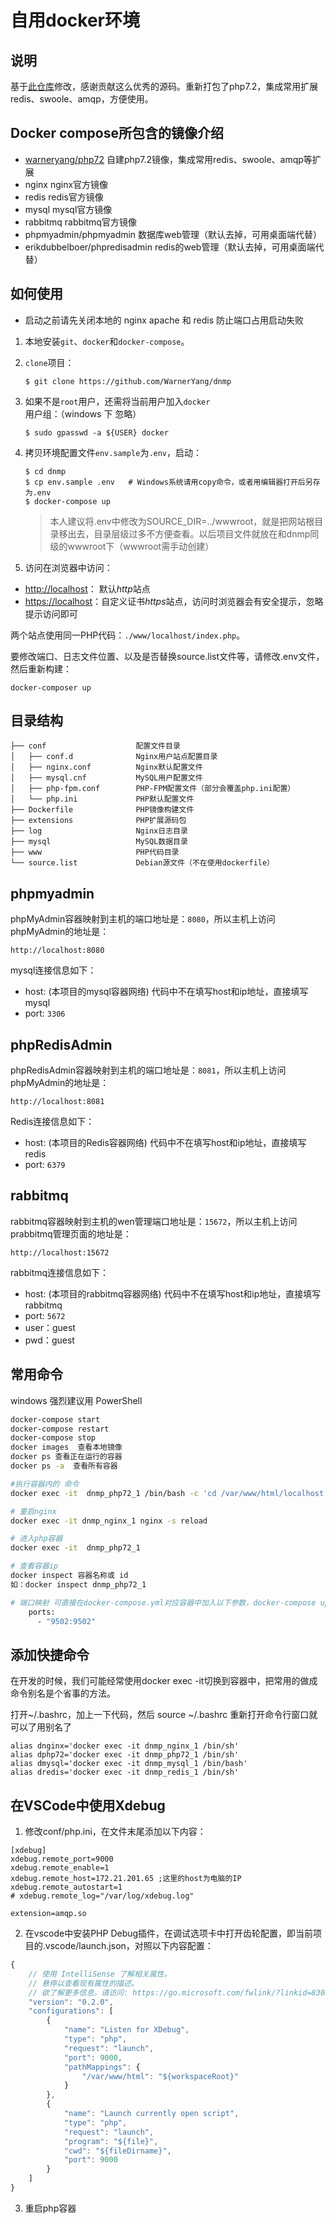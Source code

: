 # 自用docker环境
## 说明
基于[此仓库](https://github.com/yeszao/dnmp)修改，感谢贡献这么优秀的源码。重新打包了php7.2，集成常用扩展redis、swoole、amqp，方便使用。

## Docker compose所包含的镜像介绍
 - [warneryang/php72](https://hub.docker.com/r/warneryang/php72) 自建php7.2镜像，集成常用redis、swoole、amqp等扩展
 - nginx  nginx官方镜像
 - redis  redis官方镜像
 - mysql mysql官方镜像
 - rabbitmq rabbitmq官方镜像
  - phpmyadmin/phpmyadmin 数据库web管理（默认去掉，可用桌面端代替）
 - erikdubbelboer/phpredisadmin redis的web管理（默认去掉，可用桌面端代替）


## 如何使用
- 启动之前请先关闭本地的 nginx apache 和 redis 防止端口占用启动失败

1. 本地安装`git`、`docker`和`docker-compose`。
2. `clone`项目：
    ```
    $ git clone https://github.com/WarnerYang/dnmp
    ```
3. 如果不是`root`用户，还需将当前用户加入`docker`用户组：（windows 下 忽略）
    ```
    $ sudo gpasswd -a ${USER} docker
    ```
4. 拷贝环境配置文件`env.sample`为`.env`，启动：
    ```
    $ cd dnmp
    $ cp env.sample .env   # Windows系统请用copy命令，或者用编辑器打开后另存为.env
    $ docker-compose up
    ```
    >本人建议将.env中修改为SOURCE_DIR=../wwwroot，就是把网站根目录移出去，目录层级过多不方便查看。以后项目文件就放在和dnmp同级的wwwroot下（wwwroot需手动创建）

5. 访问在浏览器中访问：

 - [http://localhost](http://localhost)： 默认*http*站点
 - [https://localhost](https://localhost)：自定义证书*https*站点，访问时浏览器会有安全提示，忽略提示访问即可

两个站点使用同一PHP代码：`./www/localhost/index.php`。

要修改端口、日志文件位置、以及是否替换source.list文件等，请修改.env文件，然后重新构建：
```
docker-composer up
```
## 目录结构
```
├── conf                    配置文件目录
│   ├── conf.d              Nginx用户站点配置目录
│   ├── nginx.conf          Nginx默认配置文件
│   ├── mysql.cnf           MySQL用户配置文件
│   ├── php-fpm.conf        PHP-FPM配置文件（部分会覆盖php.ini配置）
│   └── php.ini             PHP默认配置文件
├── Dockerfile              PHP镜像构建文件
├── extensions              PHP扩展源码包
├── log                     Nginx日志目录
├── mysql                   MySQL数据目录
├── www                     PHP代码目录
└── source.list             Debian源文件（不在使用dockerfile）
```
## phpmyadmin 
phpMyAdmin容器映射到主机的端口地址是：`8080`，所以主机上访问phpMyAdmin的地址是：
```
http://localhost:8080
```
mysql连接信息如下：
- host: (本项目的mysql容器网络)  代码中不在填写host和ip地址，直接填写 mysql
- port: `3306`
##  phpRedisAdmin
phpRedisAdmin容器映射到主机的端口地址是：`8081`，所以主机上访问phpMyAdmin的地址是：
```
http://localhost:8081
```
Redis连接信息如下：
- host: (本项目的Redis容器网络) 代码中不在填写host和ip地址，直接填写 redis
- port: `6379`
##  rabbitmq
rabbitmq容器映射到主机的wen管理端口地址是：`15672`，所以主机上访问prabbitmq管理页面的地址是：
```
http://localhost:15672
```
rabbitmq连接信息如下：
- host: (本项目的rabbitmq容器网络) 代码中不在填写host和ip地址，直接填写 rabbitmq
- port: `5672`
- user：guest
- pwd：guest

## 常用命令

windows 强烈建议用 PowerShell
```bash
docker-compose start
docker-compose restart
docker-compose stop
docker images  查看本地镜像
docker ps 查看正在运行的容器
docker ps -a  查看所有容器 

#执行容器内的 命令
docker exec -it  dnmp_php72_1 /bin/bash -c 'cd /var/www/html/localhost && php test.php'

# 重启nginx
docker exec -it dnmp_nginx_1 nginx -s reload

# 进入php容器
docker exec -it  dnmp_php72_1

# 查看容器ip
docker inspect 容器名称或 id
如：docker inspect dnmp_php72_1

# 端口映射 可直接在docker-compose.yml对应容器中加入以下参数，docker-compose up 即可
    ports:
      - "9502:9502"

```

## 添加快捷命令
在开发的时候，我们可能经常使用docker exec -it切换到容器中，把常用的做成命令别名是个省事的方法。

打开~/.bashrc，加上一下代码，然后 source ~/.bashrc 重新打开命令行窗口就可以了用别名了
```
alias dnginx='docker exec -it dnmp_nginx_1 /bin/sh'
alias dphp72='docker exec -it dnmp_php72_1 /bin/sh'
alias dmysql='docker exec -it dnmp_mysql_1 /bin/bash'
alias dredis='docker exec -it dnmp_redis_1 /bin/sh'
```

## 在VSCode中使用Xdebug
1. 修改conf/php.ini，在文件末尾添加以下内容：

```shell
[xdebug]
xdebug.remote_port=9000
xdebug.remote_enable=1
xdebug.remote_host=172.21.201.65 ;这里的host为电脑的IP
xdebug.remote_autostart=1
# xdebug.remote_log="/var/log/xdebug.log"

extension=amqp.so
```
2. 在vscode中安装PHP Debug插件，在调试选项卡中打开齿轮配置，即当前项目的.vscode/launch.json，对照以下内容配置：
``` javascript
{
    // 使用 IntelliSense 了解相关属性。 
    // 悬停以查看现有属性的描述。
    // 欲了解更多信息，请访问: https://go.microsoft.com/fwlink/?linkid=830387
    "version": "0.2.0",
    "configurations": [
        {
            "name": "Listen for XDebug",
            "type": "php",
            "request": "launch",
            "port": 9000,
            "pathMappings": {
                "/var/www/html": "${workspaceRoot}"
            }
        },
        {
            "name": "Launch currently open script",
            "type": "php",
            "request": "launch",
            "program": "${file}",
            "cwd": "${fileDirname}",
            "port": 9000
        }
    ]
}
```
3. 重启php容器
